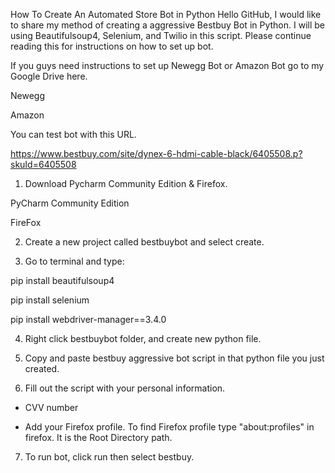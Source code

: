 How To Create An Automated Store Bot in Python
Hello GitHub, I would like to share my method of creating a aggressive Bestbuy Bot in Python. I will be using Beautifulsoup4, Selenium, and Twilio in this script. Please continue reading this for instructions on how to set up bot.

If you guys need instructions to set up Newegg Bot or Amazon Bot go to my Google Drive here.

Newegg

Amazon

You can test bot with this URL.


https://www.bestbuy.com/site/dynex-6-hdmi-cable-black/6405508.p?skuId=6405508
1. Download Pycharm Community Edition & Firefox.

PyCharm Community Edition

FireFox

2. Create a new project called bestbuybot and select create. 

3. Go to terminal and type:

pip install beautifulsoup4

pip install selenium

pip install webdriver-manager==3.4.0





4. Right click bestbuybot folder, and create new python file. 

5. Copy and paste bestbuy aggressive bot script in that python file you just created. 

6. Fill out the script with your personal information.

* CVV number

* Add your Firefox profile. To find Firefox profile type "about:profiles" in firefox. It is the Root Directory path.

7. To run bot, click run then select bestbuy.

